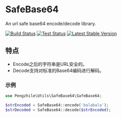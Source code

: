 # SafeBase64 

An url safe base64 encode/decode library.

[![Build Status](https://travis-ci.org/pengzhile/safe-base64.svg?branch=master)](https://travis-ci.org/pengzhile/safe-base64)
[![Test Status](https://php-eye.com/badge/pengzhile/safe-base64/tested.svg?branch=master)](https://travis-ci.org/pengzhile/safe-base64)
[![Latest Stable Version](https://poser.pugx.org/pengzhile/safe-base64/v/stable)](https://packagist.org/packages/pengzhile/safe-base64)

## 特点

* Encode之后的字符串是URL安全的。
* Decode支持对标准的Base64编码进行解码。

### 示例

```php
use Pengzhile\Utils\SafeBase64\SafeBase64;

$strEncoded = SafeBase64::encode('balabala');
$strDecoded = SafeBase64::decode($strEncoded);
```
